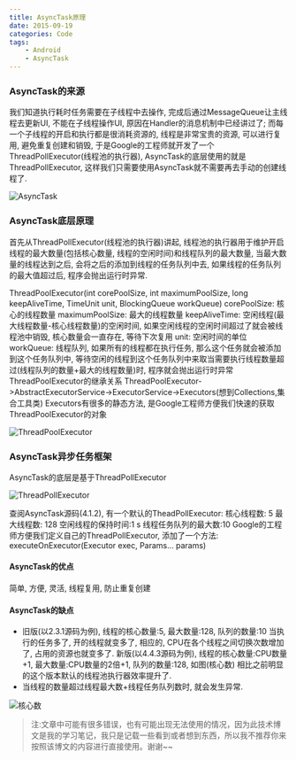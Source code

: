 ```yaml
---
title: AsyncTask原理
date: 2015-09-19
categories: Code
tags:
	- Android
	- AsyncTask
---
```


### AsyncTask的来源

我们知道执行耗时任务需要在子线程中去操作, 完成后通过MessageQueue让主线程去更新UI, 不能在子线程操作UI, 原因在Handler的消息机制中已经讲过了; 而每一个子线程的开启和执行都是很消耗资源的, 线程是非常宝贵的资源, 可以进行复用, 避免重复创建和销毁, 于是Google的工程师就开发了一个ThreadPollExecutor(线程池的执行器), AsyncTask的底层使用的就是ThreadPollExecutor, 这样我们只需要使用AsyncTask就不需要再去手动的创建线程了.

<!--more-->

![AsyncTask](http://77fzuw.com1.z0.glb.clouddn.com/292-1.png)

### AsyncTask底层原理

首先从ThreadPollExecutor(线程池的执行器)讲起, 线程池的执行器用于维护开启线程的最大数量(包括核心数量, 线程的空闲时间)和线程队列的最大数量, 当最大数量的线程达到之后, 会将之后的添加到线程的任务队列中去, 如果线程的任务队列的最大值超过后, 程序会抛出运行时异常.

ThreadPoolExecutor(int corePoolSize, int maximumPoolSize, long keepAliveTime, TimeUnit unit, BlockingQueue<Runnable> workQueue)
corePoolSize: 核心的线程数量
maximumPoolSize: 最大的线程数量
keepAliveTime: 空闲线程(最大线程数量-核心线程数量)的空闲时间, 如果空闲线程的空闲时间超过了就会被线程池中销毁, 核心数量会一直存在, 等待下次复用
unit: 空闲时间的单位
workQueue: 线程队列, 如果所有的线程都在执行任务, 那么这个任务就会被添加到这个任务队列中, 等待空闲的线程到这个任务队列中来取当需要执行线程数量超过(线程队列的数量+最大的线程数量)时, 程序就会抛出运行时异常
ThreadPoolExecutor的继承关系
ThreadPoolExecutor->AbstractExecutorService->ExecutorService->Executors(想到Collections,集合工具类)
Executors有很多的静态方法, 是Google工程师方便我们快速的获取ThreadPoolExecutor的对象

![ThreadPoolExecutor](http://77fzuw.com1.z0.glb.clouddn.com/292-2.png)

### AsyncTask异步任务框架

AsyncTask的底层是基于ThreadPollExecutor

![ThreadPollExecutor](http://77fzuw.com1.z0.glb.clouddn.com/292-3.png)

查阅AsyncTask源码(4.1.2), 有一个默认的TheadPollExecutor:
核心线程数: 5
最大线程数: 128
空闲线程的保持时间:1 s
线程任务队列的最大数:10
Google的工程师方便我们定义自己的ThreadPollExecutor, 添加了一个方法:
executeOnExecutor(Executor exec, Params… params)

#### AsyncTask的优点

简单, 方便, 灵活, 线程复用, 防止重复创建

#### AsyncTask的缺点

* 旧版(以2.3.1源码为例), 线程的核心数量:5, 最大数量:128, 队列的数量:10
  当执行的任务多了, 开的线程就变多了, 相应的, CPU在各个线程之间切换次数增加了, 占用的资源也就变多了.
  新版(以4.4.3源码为例), 线程的核心数量:CPU数量+1, 最大数量:CPU数量的2倍+1, 队列的数量:128, 如图(核心数)
  相比之前明显的这个版本默认的线程池执行器效率提升了.
* 当线程的数量超过线程最大数+线程任务队列数时, 就会发生异常.

![核心数](http://77fzuw.com1.z0.glb.clouddn.com/292-4.png)


> 注:文章中可能有很多错误，也有可能出现无法使用的情况，因为此技术博文是我的学习笔记，我只是记载一些看到或者想到东西，所以我不推荐你来按照该博文的内容进行直接使用。谢谢~~